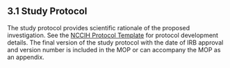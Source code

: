 ## 3.1 Study Protocol

The study protocol provides scientific rationale of the proposed
investigation. See the [NCCIH Protocol
Template](https://nccih.nih.gov/sites/nccam.nih.gov/files/CRtoolbox/ProtocolTemplate_NCCIH_07-17-2015.docx)
for protocol development details. The final version of the study
protocol with the date of IRB approval and version number is included in
the MOP or can accompany the MOP as an appendix.

